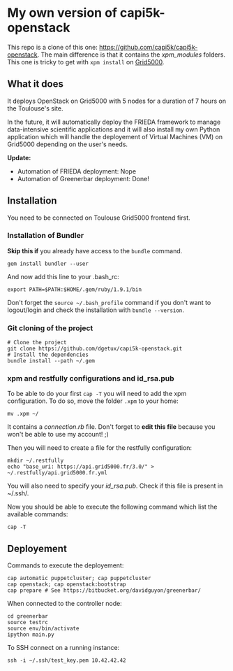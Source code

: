 # My own version of capi5k-openstack

This repo is a clone of this one: https://github.com/capi5k/capi5k-openstack. The main difference is that it contains the *xpm_modules* folders. This one is tricky to get with `xpm install` on [Grid5000](http://www.grid5000.fr). 

## What it does

It deploys OpenStack on Grid5000 with 5 nodes for a duration of 7 hours on the Toulouse's site. 

In the future, it will automatically deploy the FRIEDA framework to manage data-intensive scientific applications and it will also install my own Python application which will handle the deployement of Virtual Machines (VM) on Grid5000 depending on the user's needs. 

**Update:**

 - Automation of FRIEDA deployment: Nope
 - Automation of Greenerbar deployment: Done!

## Installation

You need to be connected on Toulouse Grid5000 frontend first. 

### Installation of Bundler

**Skip this if** you already have access to the `bundle` command. 

    gem install bundler --user

And now add this line to your .bash_rc: 

    export PATH=$PATH:$HOME/.gem/ruby/1.9.1/bin

Don't forget the `source ~/.bash_profile` command if you don't want to logout/login and check the installation with `bundle --version`. 

### Git cloning of the project
    
    # Clone the project
    git clone https://github.com/dgetux/capi5k-openstack.git
    # Install the dependencies
    bundle install --path ~/.gem

### xpm and restfully configurations and id_rsa.pub

To be able to do your first `cap -T` you will need to add the xpm configuration. To do so, move the folder `.xpm` to your home:

    mv .xpm ~/

It contains a _connection.rb_ file. Don't forget to **edit this file** because you won't be able to use my account! ;)

Then you will need to create a file for the restfully configuration:

    mkdir ~/.restfully
    echo "base_uri: https://api.grid5000.fr/3.0/" > ~/.restfully/api.grid5000.fr.yml

You will also need to specify your _id_rsa.pub_. Check if this file is present in ~/.ssh/. 

Now you should be able to execute the following command which list the available commands: 

    cap -T

## Deployement

Commands to execute the deployement: 

    cap automatic puppetcluster; cap puppetcluster
    cap openstack; cap openstack:bootstrap
    cap prepare # See https://bitbucket.org/davidguyon/greenerbar/

When connected to the controller node:

    cd greenerbar
    source testrc
    source env/bin/activate
    ipython main.py

To SSH connect on a running instance:

    ssh -i ~/.ssh/test_key.pem 10.42.42.42
